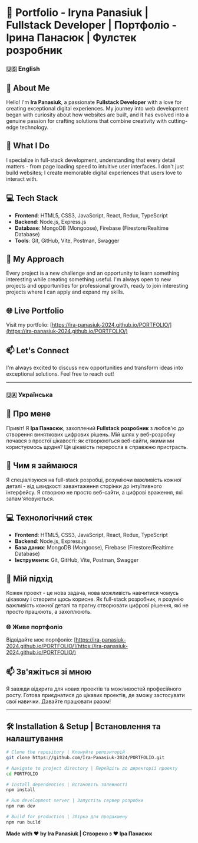 # 🌟 Portfolio - Iryna Panasiuk | Fullstack Developer | Портфоліо - Ірина Панасюк | Фулстек розробник

### 🇺🇸 English

## 👋 About Me
Hello! I'm **Ira Panasiuk**, a passionate **Fullstack Developer** with a love for creating exceptional digital experiences. My journey into web development began with curiosity about how websites are built, and it has evolved into a genuine passion for crafting solutions that combine creativity with cutting-edge technology.

## 🚀 What I Do
I specialize in full-stack development, understanding that every detail matters - from page loading speed to intuitive user interfaces. I don't just build websites; I create memorable digital experiences that users love to interact with.

## 💻 Tech Stack
- **Frontend**: HTML5, CSS3, JavaScript, React, Redux, TypeScript
- **Backend**: Node.js, Express.js
- **Database**: MongoDB (Mongoose), Firebase (Firestore/Realtime Database)
- **Tools**: Git, GitHub, Vite, Postman, Swagger

## 🎯 My Approach
Every project is a new challenge and an opportunity to learn something interesting while creating something useful. I'm always open to new projects and opportunities for professional growth, ready to join interesting projects where I can apply and expand my skills.

## 🌐 Live Portfolio
Visit my portfolio: [https://ira-panasiuk-2024.github.io/PORTFOLIO/](https://ira-panasiuk-2024.github.io/PORTFOLIO/)

## 📫 Let's Connect
I'm always excited to discuss new opportunities and transform ideas into exceptional solutions. Feel free to reach out!

---

### 🇺🇦 Українська

## 👋 Про мене
Привіт! Я **Іра Панасюк**, захоплений **Fullstack розробник** з любов'ю до створення виняткових цифрових рішень. Мій шлях у веб-розробку почався з простої цікавості: як створюються веб-сайти, якими ми користуємось щодня? Ця цікавість переросла в справжню пристрасть.

## 🚀 Чим я займаюся
Я спеціалізуюся на full-stack розробці, розуміючи важливість кожної деталі - від швидкості завантаження сторінки до інтуїтивного інтерфейсу. Я створюю не просто веб-сайти, а цифрові враження, які запам'ятовуються.

## 💻 Технологічний стек
- **Frontend**: HTML5, CSS3, JavaScript, React, Redux, TypeScript
- **Backend**: Node.js, Express.js
- **База даних**: MongoDB (Mongoose), Firebase (Firestore/Realtime Database)
- **Інструменти**: Git, GitHub, Vite, Postman, Swagger

## 🎯 Мій підхід
Кожен проект - це нова задача, нова можливість навчитися чомусь цікавому і створити щось корисне. Як full-stack розробник, я розумію важливість кожної деталі та прагну створювати цифрові рішення, які не просто працюють, а захоплюють.

### 🌐 Живе портфоліо
Відвідайте моє портфоліо: [https://ira-panasiuk-2024.github.io/PORTFOLIO/](https://ira-panasiuk-2024.github.io/PORTFOLIO/)

## 📫 Зв'яжіться зі мною
Я завжди відкрита для нових проектів та можливостей професійного росту. Готова приєднатися до цікавих проектів, де зможу застосувати свої навички. Давайте працювати разом!

---

## 🛠️ Installation & Setup | Встановлення та налаштування

```bash
# Clone the repository | Клонуйте репозиторій
git clone https://github.com/Ira-Panasiuk-2024/PORTFOLIO.git

# Navigate to project directory | Перейдіть до директорії проекту
cd PORTFOLIO

# Install dependencies | Встановіть залежності
npm install

# Run development server | Запустіть сервер розробки
npm run dev

# Build for production | Збірка для продакшену
npm run build
```

**Made with ❤️ by Ira Panasiuk | Створено з ❤️ Іра Панасюк**
